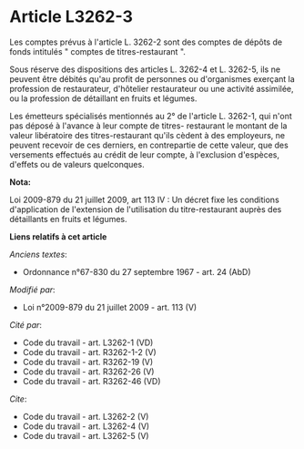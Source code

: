 # Article L3262-3

Les comptes prévus à l'article L. 3262-2 sont des comptes de dépôts de fonds intitulés " comptes de titres-restaurant ". 

Sous réserve des dispositions des articles L. 3262-4 et L. 3262-5, ils ne peuvent être débités qu'au profit de personnes ou
d'organismes exerçant la profession de restaurateur, d'hôtelier restaurateur ou une activité assimilée, ou la profession de
détaillant en fruits et légumes. 

Les émetteurs spécialisés mentionnés au 2° de l'article L. 3262-1, qui n'ont pas déposé à l'avance à leur compte de titres-
restaurant le montant de la valeur libératoire des titres-restaurant qu'ils cèdent à des employeurs, ne peuvent recevoir de
ces derniers, en contrepartie de cette valeur, que des versements effectués au crédit de leur compte, à l'exclusion
d'espèces, d'effets ou de valeurs quelconques.

**Nota:**

Loi 2009-879 du 21 juillet 2009, art 113 IV : Un décret fixe les conditions d'application de l'extension de l'utilisation du
titre-restaurant auprès des détaillants en fruits et légumes.

**Liens relatifs à cet article**

_Anciens textes_:

  - Ordonnance n°67-830 du 27 septembre 1967 - art. 24 (AbD)

_Modifié par_:

  - Loi n°2009-879 du 21 juillet 2009 - art. 113 (V)

_Cité par_:

  - Code du travail - art. L3262-1 (VD)
  - Code du travail - art. R3262-1-2 (V)
  - Code du travail - art. R3262-19 (V)
  - Code du travail - art. R3262-26 (V)
  - Code du travail - art. R3262-46 (VD)

_Cite_:

  - Code du travail - art. L3262-2 (V)
  - Code du travail - art. L3262-4 (V)
  - Code du travail - art. L3262-5 (V)
